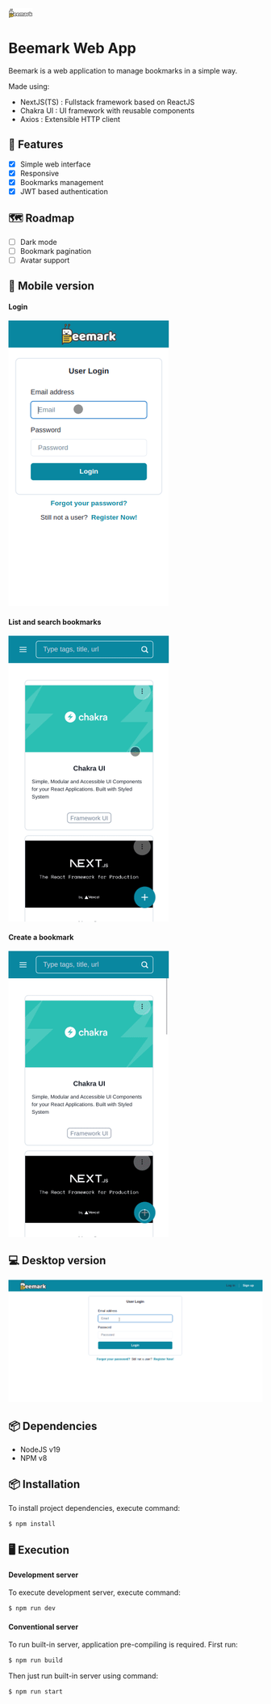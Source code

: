 
<img src="./public/beemark.png" width="48">

# Beemark Web App

Beemark is a web application to manage bookmarks in a simple way.

Made using:

- NextJS(TS) : Fullstack framework based on ReactJS
- Chakra UI : UI framework with reusable components
- Axios : Extensible HTTP client

## 🐝 Features

- [x] Simple web interface
- [x] Responsive
- [x] Bookmarks management
- [x] JWT based authentication

## 🗺️ Roadmap

- [ ] Dark mode
- [ ] Bookmark pagination
- [ ] Avatar support

## 📱 Mobile version

#### Login

![](./docs/login.gif)

#### List and search bookmarks

![](./docs/list-and-search.gif)

#### Create a bookmark

![](./docs/create.gif)

## 💻 Desktop version

![](./docs/desktop.gif)

## 📦 Dependencies

- NodeJS v19
- NPM v8

## 📦 Installation

To install project dependencies, execute command:

```bash
$ npm install
```

## 🖥 Execution

#### Development server

To execute development server, execute command:

```bash
$ npm run dev
```

#### Conventional server

To run built-in server, application pre-compiling is required. First run:

```bash
$ npm run build
```

Then just run built-in server using command:

```bash
$ npm run start
```
